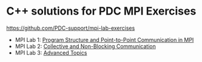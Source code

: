 
# C++ solutions for PDC MPI Exercises 

https://github.com/PDC-support/mpi-lab-exercises


- MPI Lab 1: [Program Structure and Point-to-Point Communication in MPI](lab1/README.md)
- MPI Lab 2: [Collective and Non-Blocking Communication](lab2/README.md)
- MPI Lab 3: [Advanced Topics](lab3/README.md)
